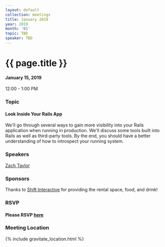 ```yaml
---
layout: default
collection: meetings
title: January 2019
year: 2019
month: '01'
topic: TBD
speaker: TBD
---
```


# {{ page.title }}

#### January 15, 2019
12:00 - 1:00 PM

### Topic

#### Look Inside Your Rails App

We'll go through several ways to gain more visibility into your Rails application
when running in production. We'll discuss some tools built into Rails as well as
third-party tools. By the end, you should have a better understanding of how to
introspect your running system.


### Speakers

[Zach Taylor](https://twitter.com/ZTofficial)

### Sponsors

Thanks to [Shift Interactive](https://shiftdsm.com) for providing the rental space, food, and drink!

### RSVP

#### Please RSVP [here](https://iowaruby-jan-2019.eventbrite.com)

### Meeting Location
{% include gravitate_location.html %}

